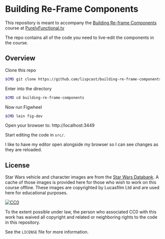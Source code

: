 # Building Re-Frame Components

This repository is meant to accompany the [Building Re-frame Components](https://purelyfunctional.tv/courses/building-re-frame-components/) course at [PurelyFunctional.tv](https://purelyfunctional.tv/)

The repo contains all of the code you need to live-edit the components in the course.

## Overview

Clone this repo

```bash
$CMD git clone https://github.com/lispcast/building-re-frame-components.git
```

Enter into the directory

```bash
$CMD cd building-re-frame-components
```

Now run Figwheel

```bash
$CMD lein fig-dev
```

Open your browser to: http://localhost:3449

Start editing the code in `src/`.

I like to have my editor open alongside my browser so I can see changes as they are reloaded.

## License

Star Wars vehicle and character images are from the [Star Wars Databank](https://www.starwars.com/databank). A cache of those images is provided here for those who wish to work on this course offline. These images are copyrighted by Lucasfilm Ltd and are used here for educational purposes.

[![CC0](http://i.creativecommons.org/p/zero/1.0/88x31.png)](http://creativecommons.org/publicdomain/zero/1.0/)

To the extent possible under law, the person who associated CC0 with
this work has waived all copyright and related or neighboring rights
to the code in this repository.

See the `LICENSE` file for more information.
